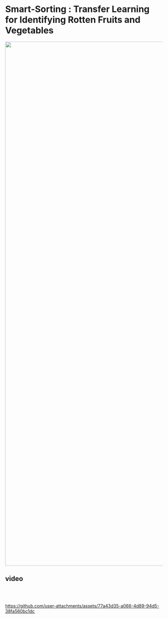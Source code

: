 <h1> Smart-Sorting : Transfer Learning for Identifying Rotten Fruits and Vegetables</h1>
 <div style="text-align:center;">
 <img width="4264" height="1677" alt="image" src="https://github.com/user-attachments/assets/d549433a-e28d-4748-b7f5-4e93b2738d88" />
 </div>

<h2>video</h2>
<br><br>

https://github.com/user-attachments/assets/77a43d35-a066-4d89-94d5-38fa560bc1dc


